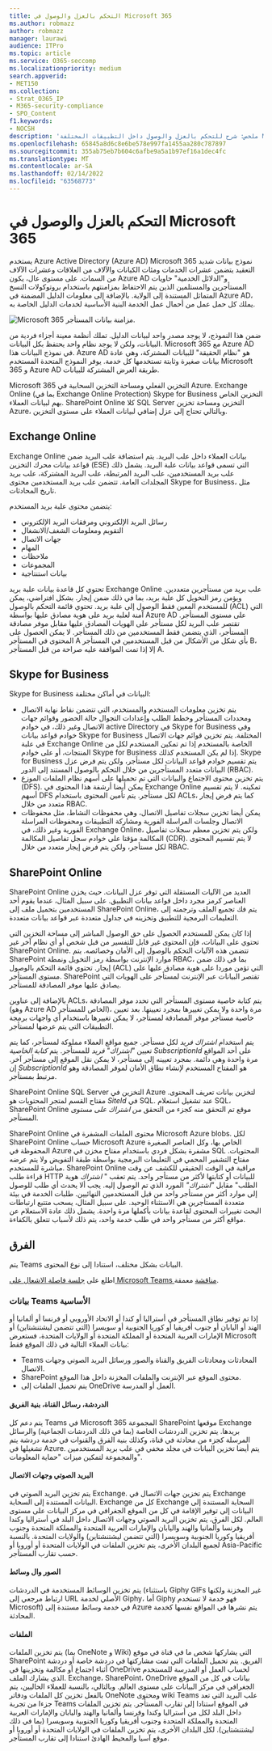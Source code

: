 ```yaml
---
title: التحكم بالعزل والوصول في Microsoft 365
ms.author: robmazz
author: robmazz
manager: laurawi
audience: ITPro
ms.topic: article
ms.service: O365-seccomp
ms.localizationpriority: medium
search.appverid:
- MET150
ms.collection:
- Strat_O365_IP
- M365-security-compliance
- SPO_Content
f1.keywords:
- NOCSH
description: 'ملخص: شرح للتحكم بالعزل والوصول داخل التطبيقات المختلفة Microsoft 365.'
ms.openlocfilehash: 65845a8d6c8e6be578e997fa1455aa280c787897
ms.sourcegitcommit: 355ab75eb7b604c6afbe9a5a1b97ef16a1dec4fc
ms.translationtype: MT
ms.contentlocale: ar-SA
ms.lasthandoff: 02/14/2022
ms.locfileid: "63568773"
---
```

# <a name="isolation-and-access-control-in-microsoft-365"></a>التحكم بالعزل والوصول في Microsoft 365

يستخدم Azure Active Directory (Azure AD) Microsoft 365 نموذج بيانات شديد التعقيد يتضمن عشرات الخدمات ومئات الكيانات والآلاف من العلاقات وعشرات الآلاف من السمات. على مستوى عال، يكون Azure AD و"الدلائل الخدمية" حاويات المستأجرين والمستلمين الذين يتم الاحتفاظ بمزامنتهم باستخدام بروتوكولات النسخ المتماثل المستندة إلى الولاية. بالإضافة إلى معلومات الدليل المضمنة في Azure AD، يملك كل حمل عمل من أحمال عمل الخدمة البنية الأساسية لخدمات الدليل الخاصة به.
 
![Microsoft 365 مزامنة بيانات المستأجر.](../media/office-365-isolation-tenant-data-sync.png)

ضمن هذا النموذج، لا يوجد مصدر واحد لبيانات الدليل. تملك أنظمة معينة أجزاء فردية من البيانات، ولكن لا يوجد نظام واحد يحتفظ بكل البيانات. Microsoft 365 مع Azure AD في نموذج البيانات هذا. Azure AD هو "نظام الحقيقة" للبيانات المشتركة، وهي عادة بيانات صغيرة وثابتة تستخدمها كل خدمة. يوفر النموذج المتحدة المستخدم Microsoft 365 و Azure AD طريقة العرض المشتركة للبيانات.

Microsoft 365 التخزين الفعلي ومساحة التخزين السحابية في Azure. Exchange Online (بما في Exchange Online Protection) Skype for Business التخزين الخاص بهم لبيانات العملاء. SharePoint Online كلا SQL Server التخزين ومساحة تخزين Azure، وبالتالي تحتاج إلى عزل إضافي لبيانات العملاء على مستوى التخزين.

## <a name="exchange-online"></a>Exchange Online

Exchange Online بيانات العملاء داخل علب البريد. يتم استضافة علب البريد ضمن قواعد بيانات محرك التخزين (ESE) التي تسمى قواعد بيانات علبة البريد. يشمل ذلك علب بريد المستخدمين، علب البريد المرتبطة، علب البريد المشتركة، علب بريد المجلدات العامة. تتضمن علب بريد المستخدمين محتوى Skype for Business، مثل تاريخ المحادثات.

يتضمن محتوى علبة بريد المستخدم:

- رسائل البريد الإلكتروني ومرفقات البريد الإلكتروني
- التقويم ومعلومات الشغف/الانشغال
- جهات الاتصال
- المهام
- ملاحظات
- المجموعات
- بيانات استنتاجية

تحتوي كل قاعدة بيانات علبة بريد Exchange Online علب بريد من مستأجرين متعددين. ويؤمن رمز التخويل كل علبة بريد، بما في ذلك ضمن إيجار. بشكل افتراضي، يمكن للمستخدم المعين فقط الوصول إلى علبة بريد. تحتوي قائمة التحكم بالوصول (ACL) التي آمنة لعلبة بريد على هوية مصادق عليها بواسطة Azure AD على مستوى المستأجر. تقتصر علب البريد لكل مستأجر على الهويات المصادق عليها مقابل موفر مصادقة المستأجر، الذي يتضمن فقط المستخدمين من ذلك المستأجر. لا يمكن الحصول على المحتوى في المستأجر A بأي شكل من الأشكال من قبل المستخدمين في المستأجر B، إلا إذا تمت الموافقة عليه صراحة من قبل المستأجر A.

## <a name="skype-for-business"></a>Skype for Business

Skype for Business البيانات في أماكن مختلفة:

- يتم تخزين معلومات المستخدم والمستخدم، التي تتضمن نقاط نهاية الاتصال ومحددات المستأجر وخطط الطلب وإعدادات التجوال حالة الحضور وقوائم جهات الاتصال وغير ذلك، في خوادم active Directory في Skype for Business وفي خوادم قواعد بيانات Skype for Business المختلفة. يتم تخزين قوائم جهات الاتصال في علبة Exchange Online الخاصة بالمستخدم إذا تم تمكين المستخدم لكل من المنتجات، أو على خوادم Skype for Business إذا لم يكن المستخدم كذلك. Skype for Business يتم تقسيم خوادم قواعد البيانات لكل مستأجر، ولكن يتم فرض عزل البيانات متعدد المستأجرين من خلال التحكم بالوصول المستند إلى الدور (RBAC).
- يتم تخزين محتوى الاجتماع والبيانات التي تم تحميلها على أسهم نظام الملفات الموزع (DFS). يمكن أيضا أرشفة هذا المحتوى في Exchange Online تمكينه. لا يتم تقسيم أسهم DFS لكل مستأجر. يتم تأمين المحتوى باستخدام ACLs، كما يتم فرض إيجار متعدد من خلال RBAC.
- يمكن أيضا تخزين سجلات تفاصيل الاتصال، وهي محفوظات النشاط، مثل محفوظات الاتصال وجلسات المراسلة الفورية ومشاركة التطبيقات ومحفوظات المراسلة الفورية وغير ذلك، في Exchange Online، ولكن يتم تخزين معظم سجلات تفاصيل المكالمة مؤقتا على خوادم سجل تفاصيل المكالمة (CDR). لا يتم تقسيم المحتوى لكل مستأجر، ولكن يتم فرض إيجار متعدد من خلال RBAC.

## <a name="sharepoint-online"></a>SharePoint Online

SharePoint Online العديد من الآليات المستقلة التي توفر عزل البيانات. حيث يخزن العناصر كرمز مجرد داخل قواعد بيانات التطبيق. على سبيل المثال، عندما يقوم أحد المستخدمين بتحميل ملف إلى SharePoint Online، يتم فك تجميع الملف وترجمته إلى التعليمات البرمجية للتطبيق وتخزينه في جداول متعددة عبر قواعد بيانات متعددة.

إذا كان يمكن للمستخدم الحصول على حق الوصول المباشر إلى مساحة التخزين التي تحتوي على البيانات، فإن المحتوى غير قابل للتفسير من قبل شخص أو أي نظام آخر غير SharePoint Online. تتضمن هذه الآليات التحكم بالوصول إلى الأمان وخصائصه. يتم SharePoint موارد الإنترنت بواسطة رمز التخويل ونمطة RBAC، بما في ذلك ضمن إيجار. تحتوي قائمة التحكم بالوصول (ACL) التي تؤمن موردا على هوية مصادق عليها على مستوى المستأجر. SharePoint تقتصر البيانات عبر الإنترنت لمستأجر على الهويات التي يصادق عليها موفر المصادقة للمستأجر.

بالإضافة إلى عناوين ACLs، يتم كتابة خاصية مستوى المستأجر التي تحدد موفر المصادقة (وهو Azure AD الخاص للمستأجر)، مرة واحدة ولا يمكن تغييرها بمجرد تعيينها. بعد تعيين خاصية مستأجر موفر المصادقة لمستأجر، لا يمكن تغييرها باستخدام أي واجهات برمجة التطبيقات التي يتم عرضها لمستأجر.

يتم استخدام *اشتراك فريد* لكل مستأجر. جميع مواقع العملاء مملوكة لمستأجر، كما يتم تعيين *"اشتراك" فريد* للمستأجر. يتم *كتابة الخاصية SubscriptionId* على أحد المواقع مرة واحدة وهي دائمة. بمجرد تعيينه إلى مستأجر، لا يمكن نقل الموقع إلى مستأجر آخر. إن *SubscriptionId* هو المفتاح المستخدم لإنشاء نطاق الأمان لموفر المصادقة وهو مرتبط بمستأجر.

SharePoint Online SQL Server التخزين في Azure لتخزين بيانات تعريف المحتوى. مفتاح القسم لمتجر المحتويات هو *SiteId* في SQL. عند تشغيل استعلام SQL، SharePoint Online موقع تم التحقق منه كجزء من التحقق *من اشتراك على مستوى* المستأجر.

SharePoint Online محتوى الملفات المشفرة في Microsoft Azure blobs. لكل SharePoint Online حساب Microsoft Azure الخاص بها، وكل العناصر الصغيرة المحفوظة في Azure مشفرة بشكل فردي باستخدام مفتاح مخزن في SQL المحتويات. مفتاح التشفير المحمي في التعليمات البرمجية بواسطة طبقة التفويض ولا يتم عرضه مباشرة للمستخدم. SharePoint Online مراقبة في الوقت الحقيقي للكشف عن وقت قراءة طلب HTTP للبيانات أو كتابتها لأكثر من مستأجر واحد. يتم تعقب " *اشتراك* هوية الطلب" مقابل *"اشتراك"* المورد الذي تم الوصول إليه. يجب ألا يحدث أي طلب للوصول إلى موارد أكثر من مستأجر واحد من قبل المستخدمين النهائيين. طلبات الخدمة في بيئة متعددة المستأجرين هي الاستثناء الوحيد. على سبيل المثال، يسحب متتبع ارتباطات البحث تغييرات المحتوى لقاعدة بيانات بأكملها مرة واحدة. يشمل ذلك عادة الاستعلام عن مواقع أكثر من مستأجر واحد في طلب خدمة واحد، يتم ذلك لأسباب تتعلق بالكفاءة.

## <a name="teams"></a>الفرق

يتم Teams البيانات بشكل مختلف، استنادا إلى نوع المحتوى. 

اطلع على [جلسة فاصلة الاشعال على Microsoft Teams مناقشة](https://channel9.msdn.com/Events/Ignite/Microsoft-Ignite-Orlando-2017/BRK3071) معمقة.

### <a name="core-teams-customer-data"></a>بيانات Teams الأساسية

إذا تم توفير نطاق المستأجر في أستراليا أو كندا أو الاتحاد الأوروبي أو فرنسا أو ألمانيا أو الهند أو اليابان أو جنوب أفريقيا أو كوريا الجنوبية أو سويسرا (التي تتضمن ليشتنشتاين) أو الإمارات العربية المتحدة أو المملكة المتحدة أو الولايات المتحدة، فستعرض Microsoft بيانات العملاء التالية في ذلك الموقع فقط:

- Teams المحادثات ومحادثات الفريق والقناة والصور ورسائل البريد الصوتي وجهات الاتصال.
- SharePoint محتوى الموقع عبر الإنترنت والملفات المخزنة داخل هذا الموقع.
- يتم تحميل الملفات إلى OneDrive العمل أو المدرسة.

#### <a name="chat-channel-messages-team-structure"></a>الدردشة، رسائل القناة، بنية الفريق

يتم دعم كل Teams في Microsoft 365 المجموعة SharePoint موقعها Exchange بريدها. يتم تخزين الدردشات الخاصة (بما في ذلك الدردشات الجماعية) والرسائل المرسلة كجزء من محادثة في قناة، وكذلك بنية الفرق والقنوات في خدمة دردشة يتم تشغيلها في Azure. يتم أيضا تخزين البيانات في مجلد مخفي في علب بريد المستخدمين والمجموعة لتمكين ميزات "حماية المعلومات".

#### <a name="voicemail-and-contacts"></a>البريد الصوتي وجهات الاتصال

يتم تخزين البريد الصوتي في Exchange. يتم تخزين جهات الاتصال في Exchange البيانات المستندة إلى السحابة. Exchange كل من Exchange السحابة المستندة إلى البيانات إلى توفير الإقامة في كل من الموقع الجغرافي في مركز البيانات على مستوى العالم. لكل الفرق، يتم تخزين البريد الصوتي وجهات الاتصال داخل البلد في أستراليا وكندا وفرنسا وألمانيا والهند واليابان والإمارات العربية المتحدة والمملكة المتحدة وجنوب أفريقيا وكوريا الجنوبية وسويسرا (التي تتضمن ليشتنشتاين) والولايات المتحدة. بالنسبة لجميع البلدان الأخرى، يتم تخزين الملفات في الولايات المتحدة أو أوروبا أو Asia-Pacific حسب تقارب المستأجر.

#### <a name="images-and-media"></a>الصور وال وسائط

يتم تخزين الوسائط المستخدمة في الدردشات (باستثناء Giphy GIFs غير المخزنة ولكنها ارتباط مرجعي إلى URL الأصلي لخدمة Giphy، أما Giphy فهو خدمة لا تستخدم Microsoft) في خدمة وسائط مستندة إلى Azure يتم نشرها في المواقع نفسها كخدمة المحادثة.

#### <a name="files"></a>الملفات

يتم تخزين الملفات (بما OneNote و Wiki) التي يشاركها شخص ما في قناة في موقع SharePoint الفريق. يتم تحميل الملفات التي تمت مشاركتها في دردشة خاصة أو دردشة أثناء اجتماع أو مكالمة وتخزينها في OneDrive لحساب العمل أو المدرسة للمستخدم الذي يشارك الملف. Exchange، SharePoint، OneDrive بيانات في كل من الموقع الجغرافي في مركز البيانات على مستوى العالم. وبالتالي، بالنسبة للعملاء الحاليين، يتم بالفعل تخزين كل الملفات ودفاتر OneNote ومحتوى wiki Teams علب البريد التي تعد جزءا من تجربة Teams في الموقع استنادا إلى تقارب المستأجر. يتم تخزين الملفات داخل البلد لكل من أستراليا وكندا وفرنسا وألمانيا والهند واليابان والإمارات العربية المتحدة والمملكة المتحدة وجنوب أفريقيا وكوريا الجنوبية وسويسرا (بما في ذلك ليشتنشتاين). لكل البلدان الأخرى، يتم تخزين الملفات في الولايات المتحدة أو أوروبا أو موقع آسيا والمحيط الهادئ استنادا إلى تقارب المستأجر.
